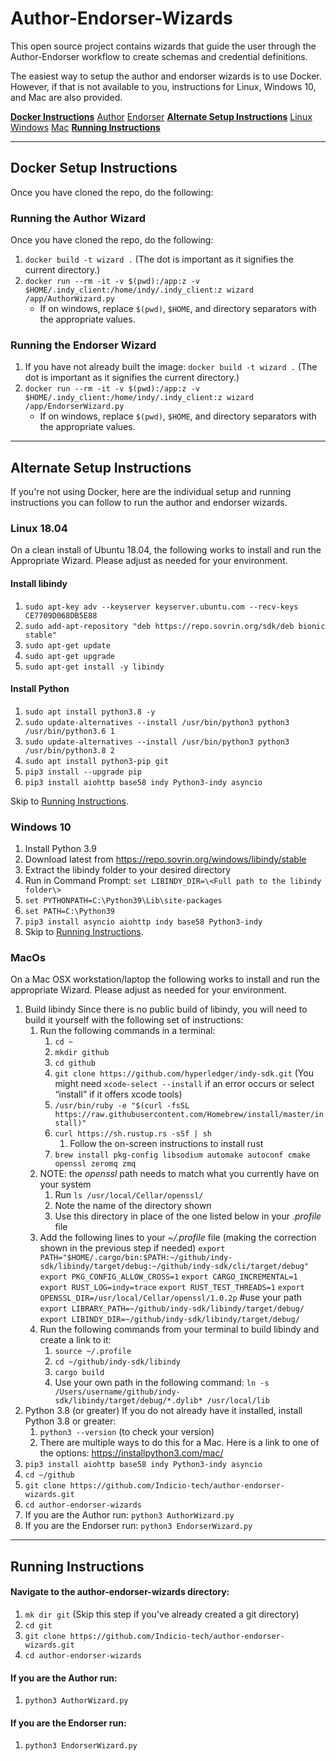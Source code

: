 # Author-Endorser-Wizards
This open source project contains wizards that guide the user through the Author-Endorser workflow to create schemas and credential definitions.

The easiest way to setup the author and endorser wizards is to use Docker. However, if that is not available to you, instructions for Linux, Windows 10, and Mac are also provided.

[**Docker Instructions**](#docker)
[Author](#author)
[Endorser](#endorser)
[**Alternate Setup Instructions**](#alternate)
[Linux](#linux)
[Windows](#windows)
[Mac](#mac)
[**Running Instructions**](#running)

---

## Docker Setup Instructions <a id="docker"></a>
Once you have cloned the repo, do the following: 

### Running the Author Wizard <a id="author"></a>
Once you have cloned the repo, do the following:

1. `docker build -t wizard .` (The dot is important as it signifies the current directory.)
2. `docker run --rm -it -v $(pwd):/app:z -v $HOME/.indy_client:/home/indy/.indy_client:z wizard /app/AuthorWizard.py`
   * If on windows, replace `$(pwd)`, `$HOME`, and directory separators with the appropriate values.

### Running the Endorser Wizard<a id="endorser"></a>

1. If you have not already built the image: `docker build -t wizard .` (The dot is important as it signifies the current directory.)
2. `docker run --rm -it -v $(pwd):/app:z -v $HOME/.indy_client:/home/indy/.indy_client:z wizard /app/EndorserWizard.py`
   * If on windows, replace `$(pwd)`, `$HOME`, and directory separators with the appropriate values.

---

## Alternate Setup Instructions <a id="alternate"></a>
If you're not using Docker, here are the individual setup and running instructions you can follow to run the author and endorser wizards.

### Linux 18.04 <a id="linux"></a>

On a clean install of Ubuntu 18.04, the following works to install and run the Appropriate Wizard.  Please adjust as needed for your environment.
#### Install libindy
1. `sudo apt-key adv --keyserver keyserver.ubuntu.com --recv-keys CE7709D068DB5E88`
2. `sudo add-apt-repository "deb https://repo.sovrin.org/sdk/deb bionic stable"`
3. `sudo apt-get update`
4. `sudo apt-get upgrade`
5. `sudo apt-get install -y libindy`

#### Install Python
1. `sudo apt install python3.8 -y`
2. `sudo update-alternatives --install /usr/bin/python3 python3 /usr/bin/python3.6 1`
3. `sudo update-alternatives --install /usr/bin/python3 python3 /usr/bin/python3.8 2`
4. `sudo apt install python3-pip git`
5. `pip3 install --upgrade pip`
6. `pip3 install aiohttp base58 indy Python3-indy asyncio`

Skip to [Running Instructions](#running).


### Windows 10 <a id="windows"></a>
1. Install Python 3.9
2. Download latest from https://repo.sovrin.org/windows/libindy/stable
3. Extract the libindy folder to your desired directory
4. Run in Command Prompt: `set LIBINDY_DIR=\<Full path to the libindy folder\>`
5. `set PYTHONPATH=C:\Python39\Lib\site-packages`
6. `set PATH=C:\Python39`
7. `pip3 install asyncio aiohttp indy base58 Python3-indy`
8. Skip to [Running Instructions](#running).


### MacOs <a id="mac"></a>
On a Mac OSX workstation/laptop the following works to install and run the appropriate Wizard.  Please adjust as needed for your environment.

1. Build libindy
Since there is no public build of libindy, you will need to build it yourself with the following set of instructions:
    1. Run the following commands in a terminal:
        1. `cd ~`
        2. `mkdir github`
        3. `cd github`
        4. `git clone https://github.com/hyperledger/indy-sdk.git` (You might need `xcode-select --install` if an error occurs or select “install” if it offers xcode tools)
        5. `/usr/bin/ruby -e "$(curl -fsSL https://raw.githubusercontent.com/Homebrew/install/master/install)"`
        6. `curl https://sh.rustup.rs -sSf | sh`
	        1. Follow the on-screen instructions to install rust
        7. `brew install pkg-config libsodium automake autoconf cmake openssl zeromq zmq`
    2. NOTE: the _openssl_ path needs to match what you currently have on your system
        1. Run `ls /usr/local/Cellar/openssl/`
        2. Note the name of the directory shown
        3. Use this directory in place of the one listed below in your _.profile_ file
    3. Add the following lines to your _~/.profile_ file (making the correction shown in the previous step if needed)
`export PATH="$HOME/.cargo/bin:$PATH:~/github/indy-sdk/libindy/target/debug:~/github/indy-sdk/cli/target/debug"`
`export PKG_CONFIG_ALLOW_CROSS=1`
`export CARGO_INCREMENTAL=1`
`export RUST_LOG=indy=trace`
`export RUST_TEST_THREADS=1`
`export OPENSSL_DIR=/usr/local/Cellar/openssl/1.0.2p` #use your path
`export LIBRARY_PATH=~/github/indy-sdk/libindy/target/debug/`
`export LIBINDY_DIR=~/github/indy-sdk/libindy/target/debug/`
    4. Run the following commands from your terminal to build libindy and create a link to it:
        1. `source ~/.profile`
        2. `cd ~/github/indy-sdk/libindy`
        3. `cargo build`
        4. Use your own path in the following command: `ln -s /Users/username/github/indy-sdk/libindy/target/debug/*.dylib* /usr/local/lib`
2. Python 3.8 (or greater)
If you do not already have it installed, install Python 3.8 or greater:
    1. `python3 --version`  (to check your version)
    2. There are multiple ways to do this for a Mac. Here is a link to one of the options: <https://installpython3.com/mac/>
3. `pip3 install aiohttp base58 indy Python3-indy asyncio`
4. `cd ~/github`
5. `git clone https://github.com/Indicio-tech/author-endorser-wizards.git`
6. `cd author-endorser-wizards`
7. If you are the Author run: `python3 AuthorWizard.py`
8. If you are the Endorser run: `python3 EndorserWizard.py`

---


## Running Instructions <a id="running"></a>
#### Navigate to the author-endorser-wizards directory:
1. `mk dir git` (Skip this step if you've already created a git directory)
2. `cd git`
3. `git clone https://github.com/Indicio-tech/author-endorser-wizards.git`
4. `cd author-endorser-wizards`

#### If you are the Author run:
1. `python3 AuthorWizard.py`
#### If you are the Endorser run:
1. `python3 EndorserWizard.py`
